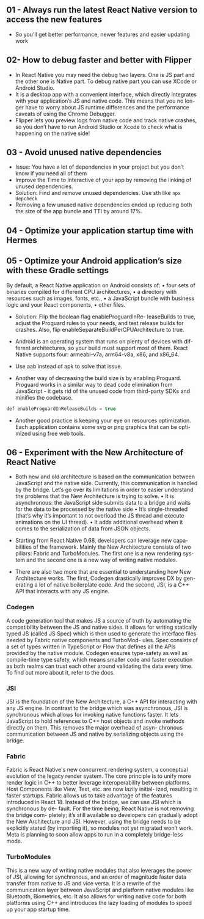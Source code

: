 ## 01 - Always run the latest React Native version to access the new features
- So you'll get better performance, newer features and easier updating work

## 02- How to debug faster and better with Flipper
- In React Native you may need the debug two layers. One is JS part and the other one is Native part. To debug native part you can use XCode or Android Studio.
- It is a desktop app with a convenient interface, which directly integrates with your application’s JS and native code. This means that you no lon- ger have to worry about JS runtime differences and the performance caveats of using the Chrome Debugger.
- Flipper lets you preview logs from native code and track native crashes, so you don’t have to run Android Studio or Xcode to check what is happening on the native side!

## 03 - Avoid unused native dependencies
- Issue: You have a lot of dependencies in your project but you don’t know if you need all of them
- Improve the Time to Interactive of your app by removing the linking of unused dependencies.
- Solution: Find and remove unused dependencies. Use sth like `npx depcheck`
- Removing a few unused native dependencies ended up reducing both the size of the app bundle and TTI by around 17%.

## 04 - Optimize your application startup time with Hermes
## 05 - Optimize your Android application’s size with these Gradle settings
By default, a React Native application on Android consists of:
• four sets of binaries compiled for different CPU architectures,
• a directory with resources such as images, fonts, etc.,
• a JavaScript bundle with business logic and your React components,
• other files.

- Solution: Flip the boolean flag enableProguardInRe- leaseBuilds to true, adjust the Proguard rules to your needs, and test release builds for crashes. Also, flip enableSeparateBuildPerCPUArchitecture to true.

- Android is an operating system that runs on plenty of devices with dif- ferent architectures, so your build must support most of them. React Native supports four: armeabi-v7a, arm64-v8a, x86, and x86_64.

- Use aab instead of apk to solve that issue.

- Another way of decreasing the build size is by enabling Proguard. Proguard works in a similar way to dead code elimination from JavaScript - it gets rid of the unused code from third-party SDKs and minifies the codebase.

```js 
def enableProguardInReleaseBuilds = true 
```

- Another good practice is keeping your eye on resources optimization. Each application contains some svg or png graphics that can be opti- mized using free web tools.

## 06 - Experiment with the New Architecture of React Native

- Both new and old architecture is based on the communication between JavaScript and the native side. Currently, this communication is handled by the bridge. Let’s go over its limitations in order to easier understand the problems that the New Architecture is trying to solve.
• It is asynchronous: the JavaScript side submits data to a bridge and waits for the data to be processed by the native side
• It’s single-threaded (that’s why it’s important to not overload the JS thread and execute animations on the UI thread).
• It adds additional overhead when it comes to the serialization of data from JSON objects.

- Starting from React Native 0.68, developers can leverage new capa- bilities of the framework. Mainly the New Architecture consists of two pillars: Fabric and TurboModules. The first one is a new rendering sys- tem and the second one is a new way of writing native modules. 

- There are also two more that are essential to understanding how New Architecture works. The first, Codegen drastically improves DX by gen- erating a lot of native boilerplate code. And the second, JSI, is a C++ API that interacts with any JS engine.

### Codegen
A code generation tool that makes JS a source of truth by automating the compatibility between the JS and native sides. It allows for writing statically typed JS (called JS Spec) which is then used to generate the interface files needed by Fabric native components and TurboMod- ules. Spec consists of a set of types written in TypeScript or Flow that defines all the APIs provided by the native module. Codegen ensures type-safety as well as compile-time type safety, which means smaller code and faster execution as both realms can trust each other around validating the data every time. To find out more about it, refer to the docs.
### JSI
JSI is the foundation of the New Architecture, a C++ API for interacting with any JS engine. In contrast to the bridge which was asynchronous, JSI is synchronous which allows for invoking native functions faster. It lets JavaScript to hold references to C++ host objects and invoke methods directly on them. This removes the major overhead of asyn- chronous communication between JS and native by serializing objects using the bridge.
### Fabric
Fabric is React Native's new concurrent rendering system, a conceptual evolution of the legacy render system. The core principle is to unify more render logic in C++ to better leverage interoperability between platforms. Host Components like View, Text, etc. are now lazily initial- ized, resulting in faster startups.
Fabric allows us to take advantage of the features introduced in React 18. Instead of the bridge, we can use JSI which is synchronous by de- fault. For the time being, React Native is not removing the bridge com- pletely; it’s still available so developers can gradually adopt the New Architecture and JSI. However, using the bridge needs to be explicitly stated (by importing it), so modules not yet migrated won’t work. Meta is planning to soon allow apps to run in a completely bridge-less mode.
### TurboModules
This is a new way of writing native modules that also leverages the power of JSI, allowing for synchronous, and an order of magnitude faster data transfer from native to JS and vice versa. It is a rewrite of the communication layer between JavaScript and platform native modules like Bluetooth, Biometrics, etc. It also allows for writing native code for both platforms using C++ and introduces the lazy loading of modules to speed up your app startup time.
